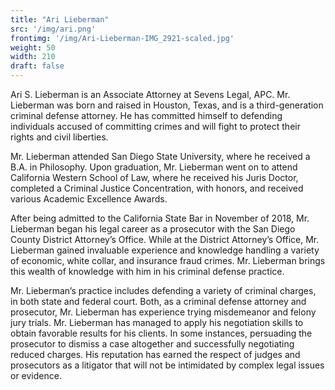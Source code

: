 ```yaml
---
title: "Ari Lieberman"
src: '/img/ari.png'
frontimg: '/img/Ari-Lieberman-IMG_2921-scaled.jpg'
weight: 50
width: 210
draft: false
---
```


Ari S. Lieberman is an Associate Attorney at Sevens Legal, APC. Mr. Lieberman was born and raised in Houston, Texas, and is a third-generation criminal defense attorney. He has committed himself to defending individuals accused of committing crimes and will fight to protect their rights and civil liberties.

Mr. Lieberman attended San Diego State University, where he received a B.A. in Philosophy. Upon graduation, Mr. Lieberman went on to attend California Western School of Law, where he received his Juris Doctor, completed a Criminal Justice Concentration, with honors, and received various Academic Excellence Awards.

After being admitted to the California State Bar in November of 2018, Mr. Lieberman began his legal career as a prosecutor with the San Diego County District Attorney’s Office. While at the District Attorney’s Office, Mr. Lieberman gained invaluable experience and knowledge handling a variety of economic, white collar, and insurance fraud crimes. Mr. Lieberman brings this wealth of knowledge with him in his criminal defense practice.

Mr. Lieberman’s practice includes defending a variety of criminal charges, in both state and federal court. Both, as a criminal defense attorney and prosecutor, Mr. Lieberman has experience trying misdemeanor and felony jury trials. Mr. Lieberman has managed to apply his negotiation skills to obtain favorable results for his clients. In some instances, persuading the prosecutor to dismiss a case altogether and successfully negotiating reduced charges. His reputation has earned the respect of judges and prosecutors as a litigator that will not be intimidated by complex legal issues or evidence.